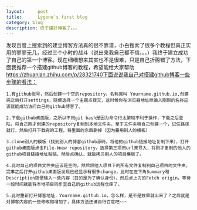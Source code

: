 ```yaml
---
layout:     post
title:      Lygone's first blog 
category: blog
description: ‍‍‍‍‍‍‍‍‍‍‍‍终于建好博客了。。。
---
```

发现百度上搜索到的建立博客方法真的很不靠谱，小白搜索了很多个教程但真正实用的寥寥无几，经过三个小时的战斗（说出来我自己都不信。。。）我终于建立成功了自己的第一个博客。现在细细想来其实也不是很难，只是自己折腾错了方法，下面我推荐一个搭建github博客的教程，希望能给大家帮助 https://zhuanlan.zhihu.com/p/28321740下面说说我自己对搭建github博客一些步骤的看法：

	1.有github账号，然后创建一个空的repository，名称就叫 Yourname.github.io,创建完之后打开settings，随便选择一个主题点提交，这时候你在浏览器地址栏输入刚刚的名称应该就能成功访问自己的github博客了。
		
	2.下载github桌面版，之所以不用git bash是因为命令行太繁琐不利于操作，下载之后登陆，将自己刚才创建的repository复制到本地文件夹，至于文件夹嘛自己创建一个，记住路径就行，然后打开下载完的工程，将里面的东西删掉（因为要用别人的模板）
	
	3.clone别人的模板（找到别人的博客github源码，将他的github链接地址复制下来），打开github桌面版点击File-》new repository，选择第三项用url来导入，将刚才复制的他人的github项目链接地址粘贴，然后点确认，就能拷贝别人的项目模板了。
	
	4.此时自己的项目文件夹应该是空的，然后将他人项目下的所有文件复制到自己项目的文件夹，完事之后打开github桌面版发现已经显示有很多change，此时在左下角Summary和Description随便输入一些内容（目的是为了确认身份），然后点上方的Fetch origin，等待一段时间就能将本地项目同步至自己的github远程仓库了。
	
	5.此时重新打开博客地址，Yourname.github.io，怎么样，是不是效果就出来了？之后就是对博客内容的一些修改和增加了，具体方法还请自行百度吧~~~